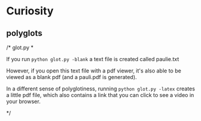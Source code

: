 # Curiosity

## polyglots
/* glot.py *

If you run ``python glot.py -blank`` a text file is created called paulie.txt 

However, if you open this text file with a pdf viewer, 
it's also able to be viewed as a blank pdf (and a 
pauli.pdf is generated). 

In a different sense of polyglotiness, running ``python glot.py -latex`` 
creates a little pdf file, which also contains a link that you can click to
see a video in your browser.

*/